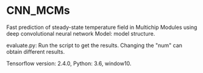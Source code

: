# CNN_MCMs
Fast prediction of steady-state temperature field in Multichip Modules using deep convolutional neural network
Model: model structure.

evaluate.py: Run the script to get the results. Changing the "num" can obtain different results.

Tensorflow version: 2.4.0, Python: 3.6, window10.
